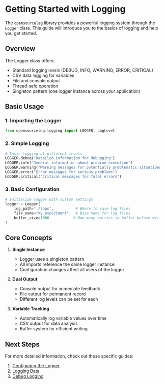 # Getting Started with Logging

The `opensourceleg` library provides a powerful logging system through the `Logger` class. This guide will introduce you to the basics of logging and help you get started.

## Overview

The Logger class offers:

- Standard logging levels (DEBUG, INFO, WARNING, ERROR, CRITICAL)
- CSV data logging for variables
- File and console output
- Thread-safe operation
- Singleton pattern (one logger instance across your application)

## Basic Usage

### 1. Importing the Logger

```python
from opensourceleg.logging import LOGGER, LogLevel
```

### 2. Simple Logging

```python
# Basic logging at different levels
LOGGER.debug("Detailed information for debugging")
LOGGER.info("General information about program execution")
LOGGER.warning("Warning messages for potentially problematic situations")
LOGGER.error("Error messages for serious problems")
LOGGER.critical("Critical messages for fatal errors")
```

### 3. Basic Configuration

```python
# Initialize logger with custom settings
logger = Logger(
    log_path="./logs",          # Where to save log files
    file_name="my_experiment",  # Base name for log files
    buffer_size=1000           # How many entries to buffer before writing
)
```

## Core Concepts

1. **Single Instance**

   - Logger uses a singleton pattern
   - All imports reference the same logger instance
   - Configuration changes affect all users of the logger

2. **Dual Output**

   - Console output for immediate feedback
   - File output for permanent record
   - Different log levels can be set for each

3. **Variable Tracking**
   - Automatically log variable values over time
   - CSV output for data analysis
   - Buffer system for efficient writing

## Next Steps

For more detailed information, check out these specific guides:

1. [Configuring the Logger](configuring_logger.md)
2. [Logging Data](logging_data.md)
3. [Debug Logging](debug_logging.md)
